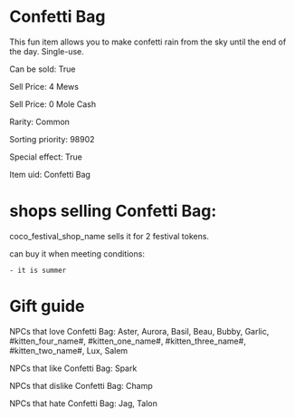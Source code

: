 # Confetti Bag

This fun item allows you to make confetti rain from the sky until the end of the day. Single-use.

Can be sold: True

Sell Price: 4 Mews

Sell Price: 0 Mole Cash

Rarity: Common

Sorting priority: 98902

Special effect: True

Item uid: Confetti Bag

# shops selling Confetti Bag:

coco_festival_shop_name sells it for 2 festival tokens.

  can buy it when meeting conditions: 

    - it is summer

# Gift guide

NPCs that love Confetti Bag: Aster, Aurora, Basil, Beau, Bubby, Garlic, #kitten_four_name#, #kitten_one_name#, #kitten_three_name#, #kitten_two_name#, Lux, Salem

NPCs that like Confetti Bag: Spark

NPCs that dislike Confetti Bag: Champ

NPCs that hate Confetti Bag: Jag, Talon